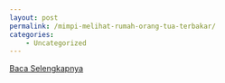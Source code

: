 ```yaml
---
layout: post
permalink: /mimpi-melihat-rumah-orang-tua-terbakar/
categories:
    - Uncategorized
---
```


[Baca Selengkapnya](/04)